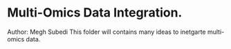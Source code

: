 # Multi-Omics Data Integration.
Author: Megh Subedi
This folder will contains many ideas to inetgarte multi-omics data. 
